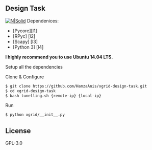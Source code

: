 ## Design Task

[![N|Solid](https://www.xgrid.co/wp-content/uploads/2018/02/logo.png)](https://www.xgrid.co/)
Dependenices:
  - [Pycore][l1]
  - [RPyc] [l2]
  - [Scapy] [l3]
  - [Python 3] [l4]

**I highly recommend you to use Ubuntu 14.04 LTS.**

Setup all the dependencies

Clone & Configure

```sh
$ git clone https://github.com/HamzaAnis/xgrid-design-task.git
$ cd xgrid-design-task
$ bash tunelling.sh {remote-ip} {local-ip}
```
Run
```sh
$ python xgrid/__init__.py
```

License
----

GPL-3.0

